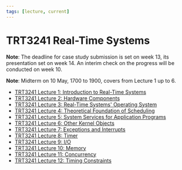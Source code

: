 ```yaml
---
tags: [lecture, current]
---
```


# TRT3241 Real-Time Systems

**Note**: The deadline for case study submission is set on week 13, its
presentation set on week 14. An interim check on the progress will be conducted
on week 10.

**Note**: Midterm on 10 May, 1700 to 1900, covers from Lecture 1 up to 6.

- [TRT3241 Lecture 1: Introduction to Real-Time Systems](202403301907.md)
- [TRT3241 Lecture 2: Hardware Components](202404051151.md)
- [TRT3241 Lecture 3: Real-Time Systems' Operating System](202404131610.md)
- [TRT3241 Lecture 4: Theoretical Foundation of Scheduling](202404232238.md)
- [TRT3241 Lecture 5: System Services for Application Programs](202404300816.md)
- [TRT3241 Lecture 6: Other Kernel Objects](202405041008.md)
- [TRT3241 Lecture 7: Exceptions and Interrupts](202405221949.md)
- [TRT3241 Lecture 8: Timer](202405222045.md)
- [TRT3241 Lecture 9: I/O](202407012204.md)
- [TRT3241 Lecture 10: Memory](202407012237.md)
- [TRT3241 Lecture 11: Concurrency](202407021422.md)
- [TRT3241 Lecture 12: Timing Constraints](202407151458.md)

